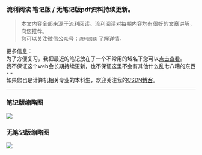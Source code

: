 ### 流利阅读 笔记版 / 无笔记版pdf资料持续更新。

> 本文内容全部来源于流利阅读。流利阅读对每期内容均有很好的文章讲解，向您推荐。\
> 您可以关注微信公众号：`流利阅读` 了解详情。



更多信息：\
为了方便复习，我把最近的笔记放在了一个不常用的域名下您可以[点击查看](http:www.ncstoj.cn/llyd.html)。\
我不保证这个web会长期持续更新，也不保证这里不会有其他什么乱七八糟的东西 - -\
如果您也是计算机相关专业的本科生，欢迎关注我的[CSDN博客](https://me.csdn.net/zhaohaibo_)。

---

### 笔记版缩略图

<img src="http://47.94.135.183/files/true.png"> </img>

### 无笔记版缩略图

<img src="http://47.94.135.183/files/false.png"> </img>
